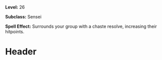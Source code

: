 <!-- TITLE: Skill: Resolve Of Chastity -->
<!-- SUBTITLE:  -->

**Level:** 26

**Subclass:** Sensei

**Spell Effect:** Surrounds your group with a chaste resolve, increasing their hitpoints.

# Header